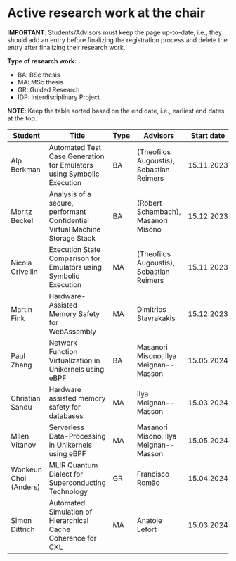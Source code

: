 # Active research work at the chair


**IMPORTANT**: Students/Advisors must keep the page up-to-date, i.e., they should add an entry before finalizing the registration process and delete the entry after finalizing their research work.

**Type of research work:** 
  - BA: BSc thesis
  - MA: MSc thesis
  - GR: Guided Research
  - IDP: Interdisciplinary Project

**NOTE**: Keep the table sorted based on the end date, i.e., earliest end dates at the top.

| Student          | Title                                                                       | Type | Advisors                                 | Start date | End date   |
|------------------|-----------------------------------------------------------------------------|------|------------------------------------------|------------|------------|
| Alp Berkman      | Automated Test Case Generation for Emulators using Symbolic Execution       | BA   | (Theofilos Augoustis), Sebastian Reimers | 15.11.2023 | 15.03.2024 |
| Moritz Beckel    | Analysis of a secure, performant Confidential Virtual Machine Storage Stack | BA   | (Robert Schambach), Masanori Misono      | 15.12.2023 | 15.04.2024 |
| Nicola Crivellin | Execution State Comparison for Emulators using Symbolic Execution           | MA   | (Theofilos Augoustis), Sebastian Reimers | 15.11.2023 | 15.05.2024 |
| Martin Fink      | Hardware-Assisted Memory Safety for WebAssembly                             | MA   | Dimitrios Stavrakakis                    | 15.12.2023 | 15.06.2024 |
| Paul Zhang       | Network Function Virtualization in Unikernels using eBPF                    | BA   | Masanori Misono, Ilya Meignan--Masson    | 15.05.2024 | 15.09.2024 |
| Christian Sandu  | Hardware assisted memory safety for databases                               | MA   | Ilya Meignan--Masson                     | 15.03.2024 | 15.09.2024 |
| Milen Vitanov    | Serverless Data-Processing in Unikernels using eBPF                         | MA   | Masanori Misono, Ilya Meignan--Masson    | 15.05.2024 | 15.11.2024 |
| Wonkeun Choi (Anders) | MLIR Quantum Dialect for Superconducting Technology                        | GR   | Francisco Romão    | 15.04.2024 | 15.09.2024 |
| Simon Dittrich   | Automated Simulation of Hierarchical Cache Coherence for CXL                | MA   | Anatole Lefort                           | 15.03.2024 | 15.09.2024 |
